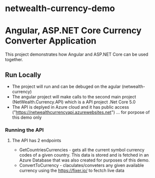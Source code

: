 # netwealth-currency-demo

# Angular, ASP.NET Core Currency Converter Application

This project demonstrates how Angular and ASP.NET Core can be used together.

## Run Locally

* The project will run and can be debuged on the agular (netwealth-currency)
* The angular project will make calls to the second main project (NetWealth.Currency.API) which is a API project .Net Core 5.0
* The API is deplyed in Azure cloud and it has public access ("https://netwealthcurrencyapi.azurewebsites.net") ... for porpose of this demo only

### Running the API

1. The API has 2 endpoints

   * GetCountriesCurrencies - gets all the current symbol currency codes of a given country. This data is stored and is fetched in an Azure Database that was also created for purposes of this demo.
   * ConvertToCurrency  -  claculates/conveters any given available currency using the https://fixer.io/ to fectch live data 


